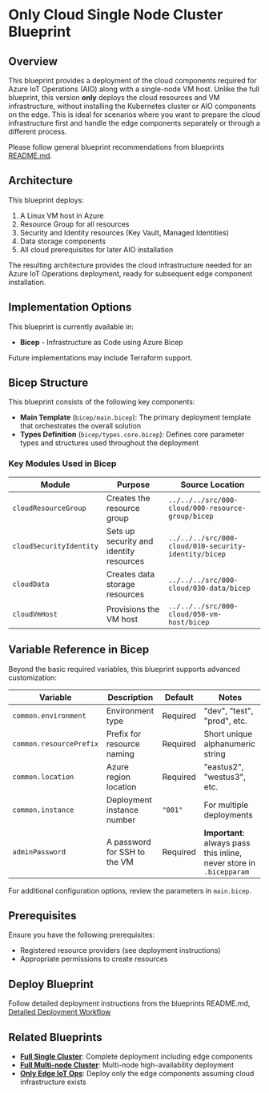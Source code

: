 # Only Cloud Single Node Cluster Blueprint

## Overview

This blueprint provides a deployment of the cloud components required for Azure IoT Operations (AIO) along with a single-node VM host. Unlike the full blueprint, this version **only** deploys the cloud resources and VM infrastructure, without installing the Kubernetes cluster or AIO components on the edge. This is ideal for scenarios where you want to prepare the cloud infrastructure first and handle the edge components separately or through a different process.

Please follow general blueprint recommendations from blueprints [README.md](../README.md).

## Architecture

This blueprint deploys:

1. A Linux VM host in Azure
2. Resource Group for all resources
3. Security and Identity resources (Key Vault, Managed Identities)
4. Data storage components
5. All cloud prerequisites for later AIO installation

The resulting architecture provides the cloud infrastructure needed for an Azure IoT Operations deployment, ready for subsequent edge component installation.

## Implementation Options

This blueprint is currently available in:

- **Bicep** - Infrastructure as Code using Azure Bicep

Future implementations may include Terraform support.

## Bicep Structure

This blueprint consists of the following key components:

- **Main Template** (`bicep/main.bicep`): The primary deployment template that orchestrates the overall solution
- **Types Definition** (`bicep/types.core.bicep`): Defines core parameter types and structures used throughout the deployment

### Key Modules Used in Bicep

| Module                  | Purpose                                 | Source Location                                      |
|-------------------------|-----------------------------------------|------------------------------------------------------|
| `cloudResourceGroup`    | Creates the resource group              | `../../../src/000-cloud/000-resource-group/bicep`    |
| `cloudSecurityIdentity` | Sets up security and identity resources | `../../../src/000-cloud/010-security-identity/bicep` |
| `cloudData`             | Creates data storage resources          | `../../../src/000-cloud/030-data/bicep`              |
| `cloudVmHost`           | Provisions the VM host                  | `../../../src/000-cloud/050-vm-host/bicep`           |

## Variable Reference in Bicep

Beyond the basic required variables, this blueprint supports advanced customization:

| Variable                | Description                  | Default  | Notes                                                                |
|-------------------------|------------------------------|----------|----------------------------------------------------------------------|
| `common.environment`    | Environment type             | Required | "dev", "test", "prod", etc.                                          |
| `common.resourcePrefix` | Prefix for resource naming   | Required | Short unique alphanumeric string                                     |
| `common.location`       | Azure region location        | Required | "eastus2", "westus3", etc.                                           |
| `common.instance`       | Deployment instance number   | `"001"`  | For multiple deployments                                             |
| `adminPassword`         | A password for SSH to the VM | Required | **Important**: always pass this inline, never store in `.bicepparam` |

For additional configuration options, review the parameters in `main.bicep`.

## Prerequisites

Ensure you have the following prerequisites:

- Registered resource providers (see deployment instructions)
- Appropriate permissions to create resources

## Deploy Blueprint

Follow detailed deployment instructions from the blueprints README.md, [Detailed Deployment Workflow](../README.md#detailed-deployment-workflow)

## Related Blueprints

- **[Full Single Cluster](../full-single-node-cluster/README.md)**: Complete deployment including edge components
- **[Full Multi-node Cluster](../full-multi-node-cluster/README.md)**: Multi-node high-availability deployment
- **[Only Edge IoT Ops](../only-edge-iot-ops/README.md)**: Deploy only the edge components assuming cloud infrastructure exists
